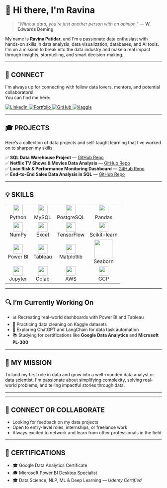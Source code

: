 # 👋 Hi there, I'm Ravina

> _"Without data, you're just another person with an opinion."_ — **W. Edwards Deming**

My name is **Ravina Patidar**, and I'm a passionate data enthusiast with hands-on skills in data analysis, data visualization, databases, and AI tools. I'm on a mission to break into the data industry and make a real impact through insights, storytelling, and smart decision-making.

---

## 🔗 CONNECT

I'm always up for connecting with fellow data lovers, mentors, and potential collaborators!  
You can find me here:

<p align="left">
  <a href="https://www.linkedin.com/in/ravina-patidar-474a9b255/" target="_blank">
    <img src="https://img.shields.io/badge/LinkedIn-0077B5?style=for-the-badge&logo=linkedin&logoColor=white" alt="LinkedIn"/>
  </a>
    </a>
  <a href="https://yourportfolio.com" target="_blank">
    <img src="https://img.shields.io/badge/Portfolio-157A6E?style=for-the-badge&logo=internet-explorer&logoColor=white" alt="Portfolio"/>
  </a>
  <a href="https://github.com/ravina172" target="_blank">
    <img src="https://img.shields.io/badge/GitHub-24292e?style=for-the-badge&logo=github&logoColor=white" alt="GitHub"/>
  </a>
  <a href="https://www.kaggle.com/ravinapatidar" target="_blank">
    <img src="https://img.shields.io/badge/Kaggle-004D99?style=for-the-badge&logo=kaggle&logoColor=white" alt="Kaggle"/>
  </a>
</p>

---

## 🎓 PROJECTS

Here’s a collection of data projects and self-taught learning that I've worked on to sharpen my skills:

✅ **SQL Data Warehouse Project** — [GitHub Repo](https://github.com/Ravina172/sql-data-warehouse-project)  
✅ **Netflix TV Shows & Movies Data Analysis** — [GitHub Repo](https://github.com/Ravina172/Netflix_TV_Shows-Movies_data_analysis)  
✅ **Loan Risk & Performance Monitoring Dashboard** — [GitHub Repo](https://github.com/Ravina172/Loan-Risk-and-Performance-Monitoring-System)  
✅ **End-to-End Sales Data Analysis in SQL** — [GitHub Repo](https://github.com/Ravina172/End-to-End-Sql-Data-Analysis-Sales)

---
## 💡 SKILLS

<table align="center">
  <tr>
    <!-- Languages -->
    <td align="center"><img src="https://cdn.jsdelivr.net/gh/devicons/devicon/icons/python/python-original.svg" width="30"/><br>Python</td>
    <td align="center"><img src="https://cdn.jsdelivr.net/gh/devicons/devicon/icons/mysql/mysql-original.svg" width="30"/><br>MySQL</td>
    <td align="center"><img src="https://cdn.jsdelivr.net/gh/devicons/devicon/icons/postgresql/postgresql-original.svg" width="30"/><br>PostgreSQL</td>
    <td align="center"><img src="https://cdn.jsdelivr.net/gh/devicons/devicon/icons/pandas/pandas-original.svg" width="30"/><br>Pandas</td>
  </tr>
  <tr>
    <td align="center"><img src="https://cdn.jsdelivr.net/gh/devicons/devicon/icons/numpy/numpy-original.svg" width="30"/><br>NumPy</td>
    <td align="center"><img src="https://img.icons8.com/color/48/microsoft-excel-2019--v1.png" width="30"/><br>Excel</td>
    <td align="center"><img src="https://seeklogo.com/images/T/tensorflow-logo-02FCED4C58-seeklogo.com.png" width="30"/><br>TensorFlow</td>
    <td align="center"><img src="https://upload.wikimedia.org/wikipedia/commons/0/05/Scikit_learn_logo_small.svg" width="30"/><br>Scikit-learn</td>
  </tr>
  <tr>
    <td align="center"><img src="https://img.icons8.com/color/48/power-bi.png" width="30"/><br>Power BI</td>
    <td align="center"><img src="https://upload.wikimedia.org/wikipedia/commons/4/4b/Tableau_Logo.png" width="30"/><br>Tableau</td>
    <td align="center"><img src="https://upload.wikimedia.org/wikipedia/commons/8/84/Matplotlib_icon.svg" width="30"/><br>Matplotlib</td>
    <td align="center"><img src="https://seaborn.pydata.org/_static/logo-wide-lightbg.svg" width="60"/><br>Seaborn</td>
  </tr>
  <tr>
    <td align="center"><img src="https://cdn.jsdelivr.net/gh/devicons/devicon/icons/jupyter/jupyter-original.svg" width="30"/><br>Jupyter</td>
    <td align="center"><img src="https://img.icons8.com/color/48/google-colab.png" width="30"/><br>Colab</td>
    <td align="center"><img src="https://img.icons8.com/color/48/amazon-web-services.png" width="30"/><br>AWS</td>
    <td align="center"><img src="https://img.icons8.com/color/48/google-cloud.png" width="30"/><br>GCP</td>
  </tr>
</table>

---

## 🔍 I’m Currently Working On

- 📊 Recreating real-world dashboards with Power BI and Tableau  
- 🧼 Practicing data cleaning on Kaggle datasets  
- 🤖 Exploring ChatGPT and LangChain for data task automation  
- 📚 Studying for certifications like **Google Data Analytics** and **Microsoft PL-300**

---

## 🎯 MY MISSION

To land my first role in data and grow into a well-rounded data analyst or data scientist. I'm passionate about simplifying complexity, solving real-world problems, and telling impactful stories through data.

---
<!--## 📄 **[Download My Resume](#)**   🌐 **[Visit My Portfolio](https://yourportfolio.com)** -->
---

## 🤝 CONNECT OR COLLABORATE
- Looking for feedback on my data projects  
- Open to entry-level roles, internships, or freelance work  
- Always excited to network and learn from other professionals in the field

---

## 📜 CERTIFICATIONS

- 🎓 Google Data Analytics Certificate  
- 🎓 Microsoft Power BI Desktop Specialist  
- 🎓 Data Science, NLP, ML & Deep Learning — *Udemy Certified*

